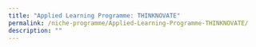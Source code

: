 ```yaml
---
title: "Applied Learning Programme: THINKNOVATE"
permalink: /niche-programme/Applied-Learning-Programme-THINKNOVATE/
description: ""
---
```

